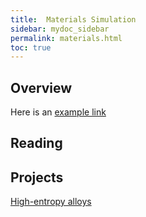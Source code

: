 ```yaml
---
title:  Materials Simulation
sidebar: mydoc_sidebar
permalink: materials.html
toc: true
---
```



## Overview

Here is an [example link][link]


## Reading

## Projects

[High-entropy alloys][hea]



[hea]: https://byuiphysics.github.io/main/pages/researchAreas/materials/hea.md  
[link]: https://physics.aps.org  
